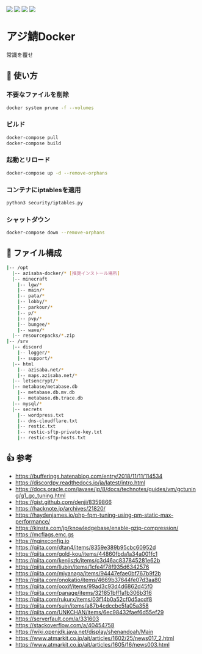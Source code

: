 [![](https://badgen.net/github/checks/AzisabaNetwork/azifry/?icon=github)](https://github.com/AzisabaNetwork/azifry/actions)
[![](https://badgen.net/dependabot/AzisabaNetwork/azifry/?icon=dependabot)](https://github.com/AzisabaNetwork/azifry/pulls/app/dependabot-preview)
[![](https://badgen.net/twitter/follow/AzisabaNetwork/?icon=twitter)](https://twitter.com/AzisabaNetwork)
[![](https://discordapp.com/api/guilds/357134045328572418/widget.png)](https://discord.gg/seheC2W)

# アジ鯖Docker
常識を覆せ

## 📕 使い方
### 不要なファイルを削除
```sh
docker system prune -f --volumes
```
### ビルド
```sh
docker-compose pull
docker-compose build
```
### 起動とリロード
```sh
docker-compose up -d --remove-orphans
```
### コンテナにiptablesを適用
```sh
python3 security/iptables.py
```
### シャットダウン
```sh
docker-compose down --remove-orphans
```

## 🔎 ファイル構成
```sh
|-- /opt
  |-- azisaba-docker/* [推奨インストール場所]
  |-- minecraft
    |-- lgw/*
    |-- main/*
    |-- pata/*
    |-- lobby/*
    |-- parkour/*
    |-- p/*
    |-- pvp/*
    |-- bungee/*
    |-- wave/*
  |-- resourcepacks/*.zip
|-- /srv
  |-- discord
    |-- logger/*
    |-- support/*
  |-- html
    |-- azisaba.net/*
    |-- maps.azisaba.net/*
  |-- letsencrypt/*
  |-- metabase/metabase.db
    |-- metabase.db.mv.db
    |-- metabase.db.trace.db
  |-- mysql/*
  |-- secrets
    |-- wordpress.txt
    |-- dns-cloudflare.txt
    |-- restic.txt
    |-- restic-sftp-private-key.txt
    |-- restic-sftp-hosts.txt
```

## 👍 参考
- https://bufferings.hatenablog.com/entry/2018/11/11/114534
- https://discordpy.readthedocs.io/ja/latest/intro.html
- https://docs.oracle.com/javase/jp/8/docs/technotes/guides/vm/gctuning/g1_gc_tuning.html
- https://gist.github.com/denji/8359866
- https://hacknote.jp/archives/21820/
- https://haydenjames.io/php-fpm-tuning-using-pm-static-max-performance/
- https://kinsta.com/jp/knowledgebase/enable-gzip-compression/
- https://mcflags.emc.gs
- https://nginxconfig.io
- https://qiita.com/dtan4/items/8359e389b95cbc60952d
- https://qiita.com/gold-kou/items/44860fbda1a34a001fc1
- https://qiita.com/kenjiszk/items/c3d46ac837845281e62b
- https://qiita.com/liubin/items/1cfe4f78f935d6342576
- https://qiita.com/miyanaga/items/94447efae0bf767b9f2b
- https://qiita.com/onokatio/items/4669b37644fe07d3aa80
- https://qiita.com/ooxif/items/99ad3c93d4d6862d45f0
- https://qiita.com/panage/items/321851bff1a1b306b316
- https://qiita.com/rukurx/items/03f14b0a52cf0d5acdf8
- https://qiita.com/suin/items/a87b4cdccbc5fa05a358
- https://qiita.com/UNKCHAN/items/6ec98432faef6d55ef29
- https://serverfault.com/a/331603
- https://stackoverflow.com/a/40454758
- https://wiki.openjdk.java.net/display/shenandoah/Main
- https://www.atmarkit.co.jp/ait/articles/1602/25/news017_2.html
- https://www.atmarkit.co.jp/ait/articles/1605/16/news003.html
